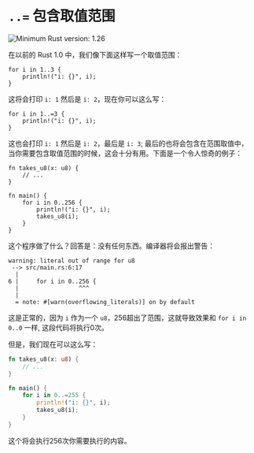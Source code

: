 # `..=` 包含取值范围

![Minimum Rust version: 1.26](https://img.shields.io/badge/Minimum%20Rust%20Version-1.26-brightgreen.svg)

在以前的 Rust 1.0 中，我们像下面这样写一个取值范围：

```rust,ignore
for i in 1..3 {
    println!("i: {}", i);
}
```

这将会打印 `i: 1` 然后是 `i: 2`，现在你可以这么写：

```rust,ignore
for i in 1..=3 {
    println!("i: {}", i);
}
```

这也会打印 `i: 1` 然后是 `i: 2`，最后是 `i: 3`; 最后的也将会包含在范围取值中，
当你需要包含取值范围的时候，这会十分有用。下面是一个令人惊奇的例子：

```rust,ignore
fn takes_u8(x: u8) {
    // ...
}

fn main() {
    for i in 0..256 {
        println!("i: {}", i);
        takes_u8(i);
    }
}
```

这个程序做了什么？回答是：没有任何东西。编译器将会报出警告：

```text
warning: literal out of range for u8
 --> src/main.rs:6:17
  |
6 |     for i in 0..256 {
  |                 ^^^
  |
  = note: #[warn(overflowing_literals)] on by default
```

这是正常的，因为 `i` 作为一个 `u8`，256超出了范围，这就导致效果和 `for i in 0..0` 一样, 这段代码将执行0次。

但是，我们现在可以这么写：

```rust
fn takes_u8(x: u8) {
    // ...
}

fn main() {
    for i in 0..=255 {
        println!("i: {}", i);
        takes_u8(i);
    }
}
```

这个将会执行256次你需要执行的内容。
